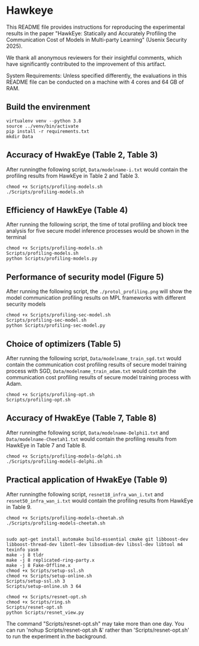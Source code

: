 # Hawkeye

This README file provides instructions for reproducing the experimental results in the paper "HawkEye: Statically and Accurately Profiling the Communication Cost of Models in Multi-party Learning" (Usenix Security 2025).

We thank all anonymous reviewers for their insightful comments, which have significantly contributed to the improvement of this artifact.

System Requirements: Unless specified differently, the evaluations in this README file can be conducted on a machine with 4 cores and 64 GB of RAM.


## Build the envirenment
```
virtualenv venv --python 3.8
source ../venv/bin/activate
pip install -r requirements.txt
mkdir Data
```


## Accuracy of HwakEye (Table 2, Table 3)

After runningthe following script, `Data/modelname-i.txt` would contain the profiling results from HawkEye in Table 2 and Table 3.

```
chmod +x Scripts/profiling-models.sh
./Scripts/profiling-models.sh
```

## Efficiency of HawkEye (Table 4)

After running the following script, the time of total profiling and block tree analysis for five secure model inference processes would be shown in the terminal

```
chmod +x Scripts/profiling-models.sh
Scripts/profiling-models.sh
python Scripts/profiling-models.py
```



## Performance of security model (Figure 5)

After running the following script, the `./protol_profiling.png` will show the model communication profiling results on MPL frameworks with different security models
```
chmod +x Scripts/profiling-sec-model.sh
Scripts/profiling-sec-model.sh
python Scripts/profiling-sec-model.py
```

## Choice of optimizers (Table 5)

After running the following script, `Data/modelname_train_sgd.txt` would contain the communication cost profiling results of secure model training process with SGD, `Data/modelname_train_adam.txt` would contain the communication cost profiling results of secure model training process with Adam.
```
chmod +x Scripts/profiling-opt.sh
Scripts/profiling-opt.sh
```

## Accuracy of HwakEye (Table 7, Table 8)

After runningthe following script, `Data/modelname-Delphi1.txt` and `Data/modelname-Cheetah1.txt` would contain the profiling results from HawkEye in Table 7 and Table 8.

```
chmod +x Scripts/profiling-models-delphi.sh
./Scripts/profiling-models-delphi.sh
```

## Practical application of HwakEye (Table 9)

After runningthe following script, `resnet18_infra_wan_i.txt` and `resnet50_infra_wan_i.txt` would contain the profiling results from HawkEye in Table 9.

```
chmod +x Scripts/profiling-models-cheetah.sh
./Scripts/profiling-models-cheetah.sh
```

## 
```
sudo apt-get install automake build-essential cmake git libboost-dev libboost-thread-dev libntl-dev libsodium-dev libssl-dev libtool m4  texinfo yasm
make -j 8 tldr
make -j 8 replicated-ring-party.x
make -j 8 Fake-Offline.x
chmod +x Scripts/setup-ssl.sh 
chmod +x Scripts/setup-online.sh
Scripts/setup-ssl.sh 3
Scripts/setup-online.sh 3 64
```

```
chmod +x Scripts/resnet-opt.sh
chmod +x Scripts/ring.sh
Scripts/resnet-opt.sh
python Scripts/resnet_view.py
```
The command "Scripts/resnet-opt.sh" may take more than one day. You can run 'nohup Scripts/resnet-opt.sh &' rather than 'Scripts/resnet-opt.sh' to run the experiment in.the background.

